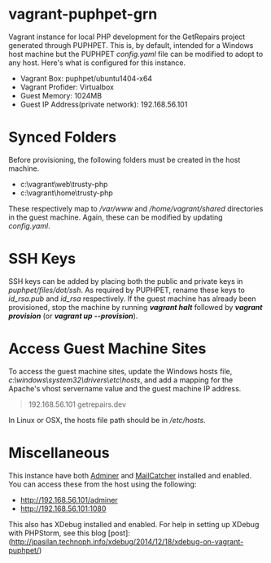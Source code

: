 vagrant-puphpet-grn
===================

Vagrant instance for local PHP development for the GetRepairs project generated through PUPHPET. This is, by default, intended for a Windows host machine but the PUPHPET _config.yaml_ file can be modified to adopt to any host. Here's what is configured for this instance.

* Vagrant Box: puphpet/ubuntu1404-x64
* Vagrant Profider: Virtualbox
* Guest Memory: 1024MB
* Guest IP Address(private network): 192.168.56.101

Synced Folders
==============

Before provisioning, the following folders must be created in the host machine.

* c:\vagrant\web\trusty-php
* c:\vagrant\home\trusty-php

These respectively map to _/var/www_ and _/home/vagrant/shared_ directories in the guest machine. Again, these can be modified by updating _config.yaml_.

SSH Keys
=======

SSH keys can be added by placing both the public and private keys in _puphpet/files/dot/ssh_. As required by PUPHPET, rename these keys to _id_rsa.pub_ and _id_rsa_ respectively. If the guest machine has already been provisioned, stop the machine by running _**vagrant halt**_ followed by _**vagrant provision**_ (or _**vagrant up --provision**_).

Access Guest Machine Sites
==========================

To access the guest machine sites, update the Windows hosts file, _c:\windows\system32\drivers\etc\hosts_, and add a mapping for the Apache's vhost servername value and the guest machine IP address.

> 192.168.56.101  getrepairs.dev

In Linux or OSX, the hosts file path should be in _/etc/hosts_.

Miscellaneous
=============

This instance have both [Adminer](http://www.adminer.org) and [MailCatcher](http://mailcatcher.me) installed and enabled. You can access these from the host using the following:

* http://192.168.56.101/adminer
* http://192.168.56.101:1080

This also has XDebug installed and enabled. For help in setting up XDebug with PHPStorm, see this blog [post]: (http://jpasilan.technoph.info/xdebug/2014/12/18/xdebug-on-vagrant-puphpet/)
